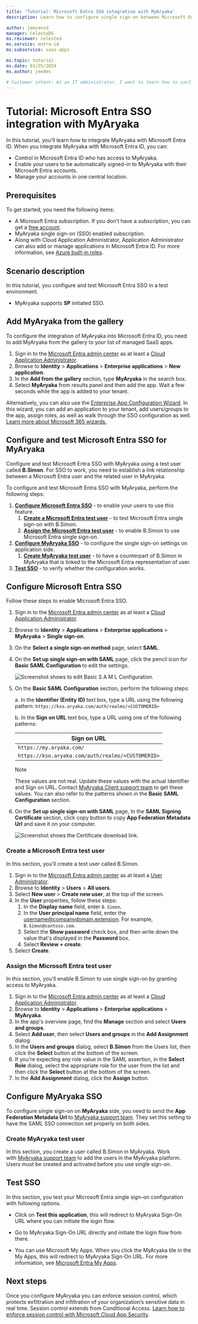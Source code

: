 ```yaml
---
title: 'Tutorial: Microsoft Entra SSO integration with MyAryaka'
description: Learn how to configure single sign-on between Microsoft Entra ID and MyAryaka.

author: jeevansd
manager: CelesteDG
ms.reviewer: celested
ms.service: entra-id
ms.subservice: saas-apps

ms.topic: tutorial
ms.date: 03/25/2024
ms.author: jeedes

# Customer intent: As an IT administrator, I want to learn how to configure single sign-on between Microsoft Entra ID and MyAryaka so that I can control who has access to MyAryaka, enable automatic sign-in with Microsoft Entra accounts, and manage my accounts in one central location.
---
```


# Tutorial: Microsoft Entra SSO integration with MyAryaka

In this tutorial, you'll learn how to integrate MyAryaka with Microsoft Entra ID. When you integrate MyAryaka with Microsoft Entra ID, you can:

* Control in Microsoft Entra ID who has access to MyAryaka.
* Enable your users to be automatically signed-in to MyAryaka with their Microsoft Entra accounts.
* Manage your accounts in one central location.

## Prerequisites

To get started, you need the following items:

* A Microsoft Entra subscription. If you don't have a subscription, you can get a [free account](https://azure.microsoft.com/free/).
* MyAryaka single sign-on (SSO) enabled subscription.
* Along with Cloud Application Administrator, Application Administrator can also add or manage applications in Microsoft Entra ID.
For more information, see [Azure built-in roles](~/identity/role-based-access-control/permissions-reference.md).

## Scenario description

In this tutorial, you configure and test Microsoft Entra SSO in a test environment.

* MyAryaka supports **SP** initiated SSO.

## Add MyAryaka from the gallery

To configure the integration of MyAryaka into Microsoft Entra ID, you need to add MyAryaka from the gallery to your list of managed SaaS apps.

1. Sign in to the [Microsoft Entra admin center](https://entra.microsoft.com) as at least a [Cloud Application Administrator](~/identity/role-based-access-control/permissions-reference.md#cloud-application-administrator).
1. Browse to **Identity** > **Applications** > **Enterprise applications** > **New application**.
1. In the **Add from the gallery** section, type **MyAryaka** in the search box.
1. Select **MyAryaka** from results panel and then add the app. Wait a few seconds while the app is added to your tenant.

 Alternatively, you can also use the [Enterprise App Configuration Wizard](https://portal.office.com/AdminPortal/home?Q=Docs#/azureadappintegration). In this wizard, you can add an application to your tenant, add users/groups to the app, assign roles, as well as walk through the SSO configuration as well. [Learn more about Microsoft 365 wizards.](/microsoft-365/admin/misc/azure-ad-setup-guides)

<a name='configure-and-test-azure-ad-sso-for-myaryaka'></a>

## Configure and test Microsoft Entra SSO for MyAryaka

Configure and test Microsoft Entra SSO with MyAryaka using a test user called **B.Simon**. For SSO to work, you need to establish a link relationship between a Microsoft Entra user and the related user in MyAryaka.

To configure and test Microsoft Entra SSO with MyAryaka, perform the following steps:

1. **[Configure Microsoft Entra SSO](#configure-azure-ad-sso)** - to enable your users to use this feature.
    1. **[Create a Microsoft Entra test user](#create-an-azure-ad-test-user)** - to test Microsoft Entra single sign-on with B.Simon.
    1. **[Assign the Microsoft Entra test user](#assign-the-azure-ad-test-user)** - to enable B.Simon to use Microsoft Entra single sign-on.
1. **[Configure MyAryaka SSO](#configure-myaryaka-sso)** - to configure the single sign-on settings on application side.
    1. **[Create MyAryaka test user](#create-myaryaka-test-user)** - to have a counterpart of B.Simon in MyAryaka that is linked to the Microsoft Entra representation of user.
1. **[Test SSO](#test-sso)** - to verify whether the configuration works.

<a name='configure-azure-ad-sso'></a>

## Configure Microsoft Entra SSO

Follow these steps to enable Microsoft Entra SSO.

1. Sign in to the [Microsoft Entra admin center](https://entra.microsoft.com) as at least a [Cloud Application Administrator](~/identity/role-based-access-control/permissions-reference.md#cloud-application-administrator).
1. Browse to **Identity** > **Applications** > **Enterprise applications** > **MyAryaka** > **Single sign-on**.
1. On the **Select a single sign-on method** page, select **SAML**.
1. On the **Set up single sign-on with SAML** page, click the pencil icon for **Basic SAML Configuration** to edit the settings.

   ![Screenshot shows to edit Basic S A M L Configuration.](common/edit-urls.png "Basic Configuration")

1. On the **Basic SAML Configuration** section, perform the following steps:

    a. In the **Identifier (Entity ID)** text box, type a URL using the following pattern:
    `https://kso.aryaka.com/auth/realms/<CUSTOMERID>`

	b. In the **Sign on URL** text box, type a URL using one of the following patterns:

    | **Sign on URL** |
    |------|
    | `https://my.aryaka.com/` |
    | `https://kso.aryaka.com/auth/realms/<CUSTOMERID>` |

	> [!NOTE]
	> These values are not real. Update these values with the actual Identifier and Sign on URL. Contact [MyAryaka Client support team](mailto:support@aryaka.com) to get these values. You can also refer to the patterns shown in the **Basic SAML Configuration** section.

1. On the **Set up single sign-on with SAML** page, In the **SAML Signing Certificate** section, click copy button to copy **App Federation Metadata Url** and save it on your computer.

	![Screenshot shows the Certificate download link.](common/copy-metadataurl.png "Certificate")

<a name='create-an-azure-ad-test-user'></a>

### Create a Microsoft Entra test user

In this section, you'll create a test user called B.Simon.

1. Sign in to the [Microsoft Entra admin center](https://entra.microsoft.com) as at least a [User Administrator](~/identity/role-based-access-control/permissions-reference.md#user-administrator).
1. Browse to **Identity** > **Users** > **All users**.
1. Select **New user** > **Create new user**, at the top of the screen.
1. In the **User** properties, follow these steps:
   1. In the **Display name** field, enter `B.Simon`.  
   1. In the **User principal name** field, enter the username@companydomain.extension. For example, `B.Simon@contoso.com`.
   1. Select the **Show password** check box, and then write down the value that's displayed in the **Password** box.
   1. Select **Review + create**.
1. Select **Create**.

<a name='assign-the-azure-ad-test-user'></a>

### Assign the Microsoft Entra test user

In this section, you'll enable B.Simon to use single sign-on by granting access to MyAryaka.

1. Sign in to the [Microsoft Entra admin center](https://entra.microsoft.com) as at least a [Cloud Application Administrator](~/identity/role-based-access-control/permissions-reference.md#cloud-application-administrator).
1. Browse to **Identity** > **Applications** > **Enterprise applications** > **MyAryaka**.
1. In the app's overview page, find the **Manage** section and select **Users and groups**.
1. Select **Add user**, then select **Users and groups** in the **Add Assignment** dialog.
1. In the **Users and groups** dialog, select **B.Simon** from the Users list, then click the **Select** button at the bottom of the screen.
1. If you're expecting any role value in the SAML assertion, in the **Select Role** dialog, select the appropriate role for the user from the list and then click the **Select** button at the bottom of the screen.
1. In the **Add Assignment** dialog, click the **Assign** button.

## Configure MyAryaka SSO

To configure single sign-on on **MyAryaka** side, you need to send the **App Federation Metadata Url** to [MyAryaka support team](mailto:support@aryaka.com). They set this setting to have the SAML SSO connection set properly on both sides.

### Create MyAryaka test user

In this section, you create a user called B.Simon in MyAryaka. Work with [MyAryaka support team](mailto:support@aryaka.com) to add the users in the MyAryaka platform. Users must be created and activated before you use single sign-on.

## Test SSO

In this section, you test your Microsoft Entra single sign-on configuration with following options. 

* Click on **Test this application**, this will redirect to MyAryaka Sign-On URL where you can initiate the login flow. 

* Go to MyAryaka Sign-On URL directly and initiate the login flow from there.

* You can use Microsoft My Apps. When you click the MyAryaka tile in the My Apps, this will redirect to MyAryaka Sign-On URL. For more information, see [Microsoft Entra My Apps](/azure/active-directory/manage-apps/end-user-experiences#azure-ad-my-apps).

## Next steps

Once you configure MyAryaka you can enforce session control, which protects exfiltration and infiltration of your organization’s sensitive data in real time. Session control extends from Conditional Access. [Learn how to enforce session control with Microsoft Cloud App Security](/cloud-app-security/proxy-deployment-aad).
